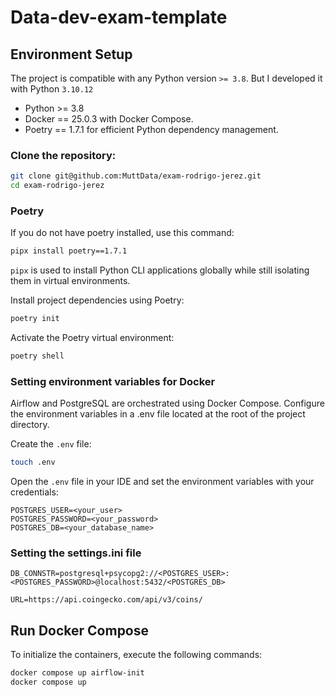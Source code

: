 # Data-dev-exam-template

## Environment Setup

The project is compatible with any Python version `>= 3.8`. But I developed it with Python `3.10.12`


- Python >= 3.8
- Docker == 25.0.3 with Docker Compose.
- Poetry == 1.7.1 for efficient Python dependency management.


### Clone the repository:
```bash
git clone git@github.com:MuttData/exam-rodrigo-jerez.git
cd exam-rodrigo-jerez
```

### Poetry
If you do not have poetry installed, use this command:
```bash
pipx install poetry==1.7.1
```
`pipx` is used to install Python CLI applications globally while still isolating them in virtual environments.

Install project dependencies using Poetry:
```bash
poetry init
```
Activate the Poetry virtual environment:
```bash
poetry shell
```

### Setting environment variables for Docker
Airflow and PostgreSQL are orchestrated using Docker Compose. Configure the environment variables in a .env file located at the root of the project directory.

Create the `.env` file:
```bash
touch .env
```
Open the `.env` file in your IDE and set the environment variables with your credentials:
```
POSTGRES_USER=<your_user>
POSTGRES_PASSWORD=<your_password>
POSTGRES_DB=<your_database_name>
```

### Setting the settings.ini file
```
DB_CONNSTR=postgresql+psycopg2://<POSTGRES_USER>:<POSTGRES_PASSWORD>@localhost:5432/<POSTGRES_DB>

URL=https://api.coingecko.com/api/v3/coins/
```


## Run Docker Compose
To initialize the containers, execute the following commands:
```bash
docker compose up airflow-init
docker compose up
```